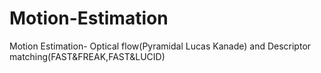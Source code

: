 # Motion-Estimation
Motion Estimation- Optical flow(Pyramidal Lucas Kanade) and Descriptor matching(FAST&amp;FREAK,FAST&amp;LUCID)
